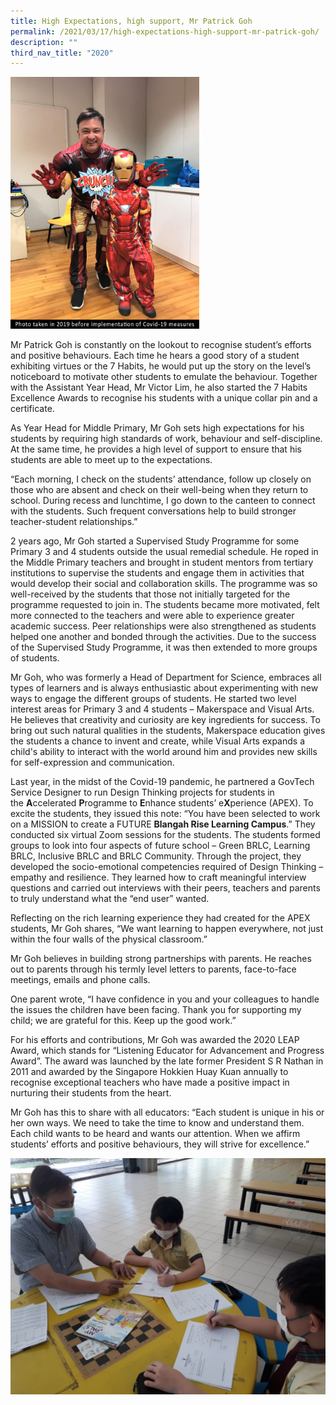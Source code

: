 ```yaml
---
title: High Expectations, high support, Mr Patrick Goh
permalink: /2021/03/17/high-expectations-high-support-mr-patrick-goh/
description: ""
third_nav_title: "2020"
---
```

<img style="width: 60%;" src="/images/Photo-taken-in-2019_E-1536x2048.jpeg">
<p>Mr Patrick Goh is constantly on the lookout to recognise student’s efforts and positive behaviours. Each time he hears a good story of a student exhibiting virtues or the 7 Habits, he would put up the story on the level’s noticeboard to motivate other students to emulate the behaviour. Together with the Assistant Year Head, Mr Victor Lim, he also started the 7 Habits Excellence Awards to recognise his students with a unique collar pin and a certificate.</p>
<p>As Year Head for Middle Primary, Mr Goh sets high expectations for his students by requiring high standards of work, behaviour and self-discipline. At the same time, he provides a high level of support to ensure that his students are able to meet up to the expectations.</p>
<p>“Each morning, I check on the students’ attendance, follow up closely on those who are absent and check on their well-being when they return to school. During recess and lunchtime, I go down to the canteen to connect with the students. Such frequent conversations help to build stronger teacher-student relationships.”</p>
<p>2 years ago, Mr Goh started a Supervised Study Programme for some Primary 3 and 4 students outside the usual remedial schedule. He roped in the Middle Primary teachers and brought in student mentors from tertiary institutions to supervise the students and engage them in activities that would develop their social and collaboration skills. The programme was so well-received by the students that those not initially targeted for the programme requested to join in. The students became more motivated, felt more connected to the teachers and were able to experience greater academic success. Peer relationships were also strengthened as students helped one another and bonded through the activities. Due to the success of the Supervised Study Programme, it was then extended to more groups of students.</p>
<p>Mr Goh, who was formerly a Head of Department for Science, embraces all types of learners and is always enthusiastic about experimenting with new ways to engage the different groups of students. He started two level interest areas for Primary 3 and 4 students – Makerspace and Visual Arts. He believes that creativity and curiosity are key ingredients for success. To bring out such natural qualities in the students, Makerspace education gives the students a chance to invent and create, while Visual Arts expands a child's ability to interact with the world around him and provides new skills for self-expression and communication.</p>
<p>Last year, in the midst of the Covid-19 pandemic, he partnered a GovTech Service Designer to run Design Thinking projects for students in the&nbsp;<strong>A</strong>ccelerated&nbsp;<strong>P</strong>rogramme to&nbsp;<strong>E</strong>nhance students’ e<strong>X</strong>perience (APEX). To excite the students, they issued this note: “You have been selected to work on a MISSION to create a FUTURE&nbsp;<strong>Blangah Rise Learning Campus</strong>.” They conducted six virtual Zoom sessions for the students. The students formed groups to look into four aspects of future school – Green BRLC, Learning BRLC, Inclusive BRLC and BRLC Community. Through the project, they developed the socio-emotional competencies required of Design Thinking – empathy and resilience. They learned how to craft meaningful interview questions and carried out interviews with their peers, teachers and parents to truly understand what the “end user” wanted.</p>
<p>Reflecting on the rich learning experience they had created for the APEX students, Mr Goh shares, “We want learning to happen everywhere, not just within the four walls of the physical classroom.”</p>
<p>Mr Goh believes in building strong partnerships with parents. He reaches out to parents through his termly level letters to parents, face-to-face meetings, emails and phone calls.</p>
<p>One parent wrote, “I have confidence in you and your colleagues to handle the issues the children have been facing. Thank you for supporting my child; we are grateful for this. Keep up the good work.”&nbsp;</p>
<p>For his efforts and contributions, Mr Goh was awarded the 2020 LEAP Award, which stands for “Listening Educator for Advancement and Progress Award”. The award was launched by the late former President S R Nathan in 2011 and awarded by the Singapore Hokkien Huay Kuan annually to recognise exceptional teachers who have made a positive impact in nurturing their students from the heart.</p>
<p>Mr Goh has this to share with all educators: “Each student is unique in his or her own ways. We need to take the time to know and understand them. Each child wants to be heard and wants our attention. When we affirm students’ efforts and positive behaviours, they will strive for excellence.”</p>

![](/images/IMG-20201029-WA0010.jpeg)